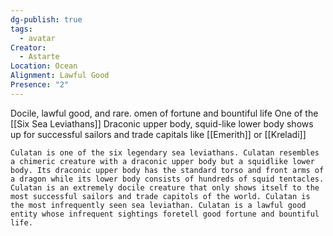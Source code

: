 ```yaml
---
dg-publish: true
tags:
  - avatar
Creator:
  - Astarte
Location: Ocean
Alignment: Lawful Good
Presence: "2"
---
```

Docile, lawful good, and rare. omen of fortune and bountiful life
One of the [[Six Sea Leviathans]]
Draconic upper body, squid-like lower body
shows up for successful sailors and trade capitals like [[Emerith]] or [[Kreladi]] 


```ad-quote
Culatan is one of the six legendary sea leviathans. Culatan resembles a chimeric creature with a draconic upper body but a squidlike lower body. Its draconic upper body has the standard torso and front arms of a dragon while its lower body consists of hundreds of squid tentacles. Culatan is an extremely docile creature that only shows itself to the most successful sailors and trade capitols of the world. Culatan is the most infrequently seen sea leviathan. Culatan is a lawful good entity whose infrequent sightings foretell good fortune and bountiful life.
```
